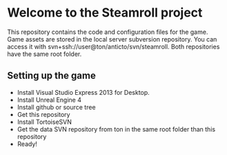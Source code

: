 Welcome to the Steamroll project
=================================

This repository contains the code and configuration files for the game. Game assets are stored in the local server subversion repository. You can access it with svn+ssh://user@ton/anticto/svn/steamroll. Both repositories have the same root folder.


Setting up the game
---------------------

* Install Visual Studio Express 2013 for Desktop.
* Install Unreal Engine 4
* Install github or source tree
* Get this repository
* Install TortoiseSVN
* Get the data SVN repository from ton in the same root folder than this repository
* Ready! 
